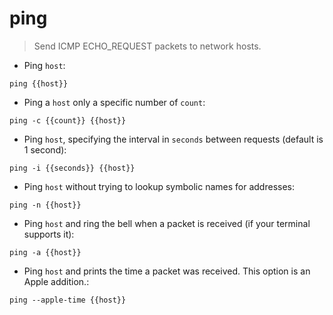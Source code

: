 # ping

> Send ICMP ECHO_REQUEST packets to network hosts.

- Ping `host`:

`ping {{host}}`

- Ping a `host` only a specific number of `count`:

`ping -c {{count}} {{host}}`

- Ping `host`, specifying the interval in `seconds` between requests (default is 1 second):

`ping -i {{seconds}} {{host}}`

- Ping `host` without trying to lookup symbolic names for addresses:

`ping -n {{host}}`

- Ping `host` and ring the bell when a packet is received (if your terminal supports it):

`ping -a {{host}}`

- Ping `host` and prints the time a packet was received.  This option is an Apple addition.:

`ping --apple-time {{host}}`
